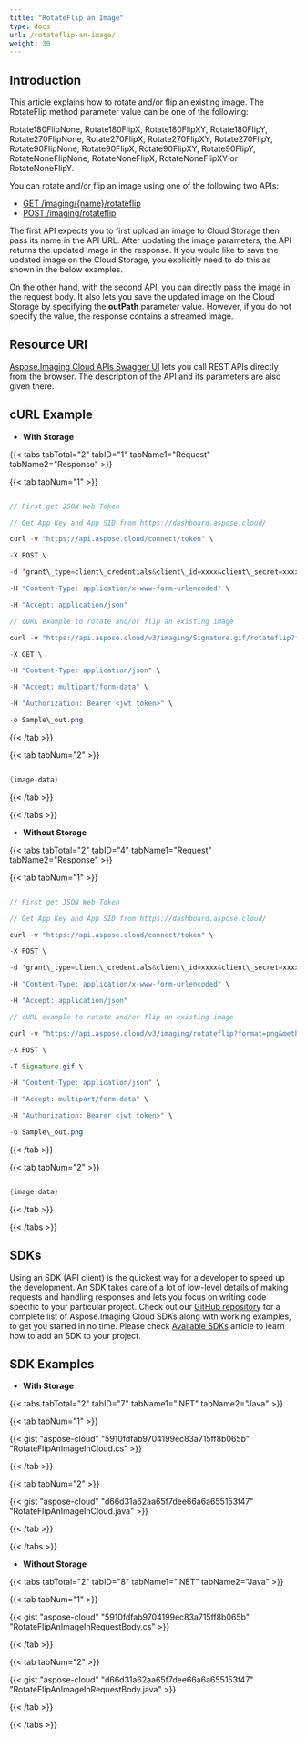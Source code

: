 ```yaml
---
title: "RotateFlip an Image"
type: docs
url: /rotateflip-an-image/
weight: 30
---
```


## **Introduction**
This article explains how to rotate and/or flip an existing image. The RotateFlip method parameter value can be one of the following:

Rotate180FlipNone, Rotate180FlipX, Rotate180FlipXY, Rotate180FlipY, Rotate270FlipNone, Rotate270FlipX, Rotate270FlipXY, Rotate270FlipY, Rotate90FlipNone, Rotate90FlipX, Rotate90FlipXY, Rotate90FlipY, RotateNoneFlipNone, RotateNoneFlipX, RotateNoneFlipXY or RotateNoneFlipY.

You can rotate and/or flip an image using one of the following two APIs:

- [GET /imaging/{name}/rotateflip](https://apireference.aspose.cloud/imaging/#/RotateFlip/RotateFlipImage)
- [POST /imaging/rotateflip](https://apireference.aspose.cloud/imaging/#/RotateFlip/CreateRotateFlippedImage)

The first API expects you to first upload an image to Cloud Storage then pass its name in the API URL. After updating the image parameters, the API returns the updated image in the response. If you would like to save the updated image on the Cloud Storage, you explicitly need to do this as shown in the below examples.

On the other hand, with the second API, you can directly pass the image in the request body. It also lets you save the updated image on the Cloud Storage by specifying the **outPath** parameter value. However, if you do not specify the value, the response contains a streamed image.
## **Resource URI**
[Aspose.Imaging Cloud APIs Swagger UI](https://apireference.aspose.cloud/imaging/#/RotateFlip) lets you call REST APIs directly from the browser. The description of the API and its parameters are also given there.
## **cURL Example**
- **With Storage**

{{< tabs tabTotal="2" tabID="1" tabName1="Request" tabName2="Response" >}}

{{< tab tabNum="1" >}}

```java

// First get JSON Web Token

// Get App Key and App SID from https://dashboard.aspose.cloud/

curl -v "https://api.aspose.cloud/connect/token" \

-X POST \

-d 'grant\_type=client\_credentials&client\_id=xxxx&client\_secret=xxxx' \

-H "Content-Type: application/x-www-form-urlencoded" \

-H "Accept: application/json"

// cURL example to rotate and/or flip an existing image

curl -v "https://api.aspose.cloud/v3/imaging/Signature.gif/rotateflip?format=png&method=Rotate90FlipX" \

-X GET \

-H "Content-Type: application/json" \

-H "Accept: multipart/form-data" \

-H "Authorization: Bearer <jwt token>" \

-o Sample\_out.png

```

{{< /tab >}}

{{< tab tabNum="2" >}}

```java

{image-data}

```

{{< /tab >}}

{{< /tabs >}}

- **Without Storage**

{{< tabs tabTotal="2" tabID="4" tabName1="Request" tabName2="Response" >}}

{{< tab tabNum="1" >}}

```java

// First get JSON Web Token

// Get App Key and App SID from https://dashboard.aspose.cloud/

curl -v "https://api.aspose.cloud/connect/token" \

-X POST \

-d 'grant\_type=client\_credentials&client\_id=xxxx&client\_secret=xxxx' \

-H "Content-Type: application/x-www-form-urlencoded" \

-H "Accept: application/json"

// cURL example to rotate and/or flip an existing image

curl -v "https://api.aspose.cloud/v3/imaging/rotateflip?format=png&method=Rotate90FlipX" \

-X POST \

-T Signature.gif \

-H "Content-Type: application/json" \

-H "Accept: multipart/form-data" \

-H "Authorization: Bearer <jwt token>" \

-o Sample\_out.png

```

{{< /tab >}}

{{< tab tabNum="2" >}}

```java

{image-data}

```

{{< /tab >}}

{{< /tabs >}}
## **SDKs**
Using an SDK (API client) is the quickest way for a developer to speed up the development. An SDK takes care of a lot of low-level details of making requests and handling responses and lets you focus on writing code specific to your particular project. Check out our [GitHub repository](https://github.com/aspose-imaging-cloud) for a complete list of Aspose.Imaging Cloud SDKs along with working examples, to get you started in no time. Please check [Available SDKs](/available-sdks/) article to learn how to add an SDK to your project.
## **SDK Examples**
- **With Storage**

{{< tabs tabTotal="2" tabID="7" tabName1=".NET" tabName2="Java" >}}

{{< tab tabNum="1" >}}

{{< gist "aspose-cloud" "5910fdfab9704199ec83a715ff8b065b" "RotateFlipAnImageInCloud.cs" >}}

{{< /tab >}}

{{< tab tabNum="2" >}}

{{< gist "aspose-cloud" "d66d31a62aa65f7dee66a6a655153f47" "RotateFlipAnImageInCloud.java" >}}

{{< /tab >}}

{{< /tabs >}}

- **Without Storage**

{{< tabs tabTotal="2" tabID="8" tabName1=".NET" tabName2="Java" >}}

{{< tab tabNum="1" >}}

{{< gist "aspose-cloud" "5910fdfab9704199ec83a715ff8b065b" "RotateFlipAnImageInRequestBody.cs" >}}

{{< /tab >}}

{{< tab tabNum="2" >}}

{{< gist "aspose-cloud" "d66d31a62aa65f7dee66a6a655153f47" "RotateFlipAnImageInRequestBody.java" >}}

{{< /tab >}}

{{< /tabs >}}
